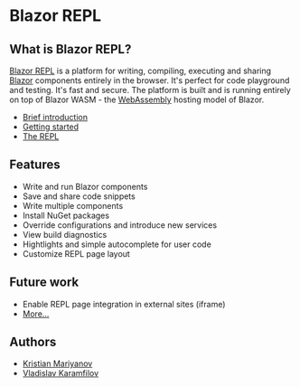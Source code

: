 # Blazor REPL

## What is Blazor REPL?
[Blazor REPL](https://blazorrepl.com) is a platform for writing, compiling, executing and sharing [Blazor](https://blazor.net) components entirely in the browser. It's perfect for code playground and testing. It's fast and secure. The platform is built and is running entirely on top of Blazor WASM - the [WebAssembly](https://webassembly.org) hosting model of Blazor.
- [Brief introduction](https://blazorrepl.com)
- [Getting started](https://blazorrepl.com/getting-started)
- [The REPL](https://blazorrepl.com/repl)

## Features
- Write and run Blazor components
- Save and share code snippets
- Write multiple components
- Install NuGet packages
- Override configurations and introduce new services
- View build diagnostics
- Hightlights and simple autocomplete for user code
- Customize REPL page layout

## Future work
- Enable REPL page integration in external sites (iframe)
- [More...](https://github.com/BlazorRepl/BlazorRepl/issues)

## Authors
- [Kristian Mariyanov](https://github.com/kristianmariyanov)
- [Vladislav Karamfilov](https://github.com/vladislav-karamfilov)
